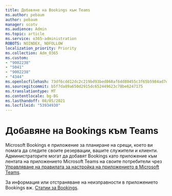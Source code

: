 ```yaml
---
title: Добавяне на Bookings към Teams
ms.author: pebaum
author: pebaum
manager: scotv
ms.audience: Admin
ms.topic: article
ms.service: o365-administration
ROBOTS: NOINDEX, NOFOLLOW
localization_priority: Priority
ms.collection: Adm_O365
ms.custom:
- "9002238"
- "5041"
- "9002238"
- "4344"
ms.openlocfilehash: 73df6cdd12dc2c219bd93bed868af6dd80455c3f65b5984ad7dbc65682b54bf2
ms.sourcegitcommit: b5f7da89a650d2915dc652449623c78be6247175
ms.translationtype: MT
ms.contentlocale: bg-BG
ms.lasthandoff: 08/05/2021
ms.locfileid: "53934930"
---
```

# <a name="adding-bookings-to-teams"></a>Добавяне на Bookings към Teams

Microsoft Bookings е приложение за планиране на срещи, което ви помага да следите своите резервации, вашите служители и клиенти. Администраторите могат да добавят Bookings като приложение към лентата на приложението Microsoft Teams на своите потребители чрез [Управляване на правилата за настройка на приложението в Microsoft Teams](https://docs.microsoft.com/microsoftteams/teams-app-setup-policies).

За информация или отстраняване на неизправности в приложението Bookings вж. [Статии за Bookings](https://docs.microsoft.com/microsoft-365/bookings/bookings-faq).
